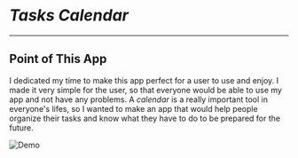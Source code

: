# _Tasks Calendar_
---

## Point of This App
I dedicated my time to make this app perfect for a user to use and enjoy. I made it very simple for the user, so that everyone would be able to use my app and not have any problems. A _calendar_ is a really important tool in everyone's lifes, so I wanted to make an app that would help people organize their tasks and know what they have to do to be prepared for the future.

![Demo](https://imgur.com/OSCZQJw.jpg)

